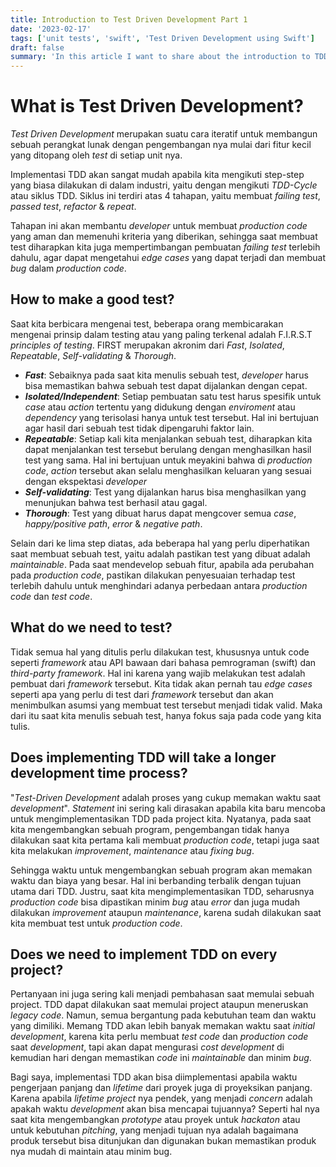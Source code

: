 ```yaml
---
title: Introduction to Test Driven Development Part 1
date: '2023-02-17'
tags: ['unit tests', 'swift', 'Test Driven Development using Swift']
draft: false
summary: 'In this article I want to share about the introduction to TDD and its fundamental'
---
```


# What is Test Driven Development?

_Test Driven Development_ merupakan suatu cara iteratif untuk membangun sebuah perangkat lunak dengan pengembangan nya mulai dari fitur kecil yang ditopang oleh _test_ di setiap unit nya.

Implementasi TDD akan sangat mudah apabila kita mengikuti step-step yang biasa dilakukan di dalam industri, yaitu dengan mengikuti _TDD-Cycle_ atau siklus TDD. Siklus ini terdiri atas 4 tahapan, yaitu membuat _failing test_, _passed test_, _refactor_ & _repeat_.

Tahapan ini akan membantu _developer_ untuk membuat _production code_ yang aman dan memenuhi kriteria yang diberikan, sehingga saat membuat test diharapkan kita juga mempertimbangan pembuatan _failing test_ terlebih dahulu, agar dapat mengetahui _edge cases_ yang dapat terjadi dan membuat _bug_ dalam _production code_.

## How to make a good test?

Saat kita berbicara mengenai test, beberapa orang membicarakan mengenai prinsip dalam testing atau yang paling terkenal adalah F.I.R.S.T _principles of testing_. FIRST merupakan akronim dari _Fast_, _Isolated_, _Repeatable_, _Self-validating_ & _Thorough_.

- **_Fast_**: Sebaiknya pada saat kita menulis sebuah test, _developer_ harus bisa memastikan bahwa sebuah test dapat dijalankan dengan cepat.
- **_Isolated/Independent_**: Setiap pembuatan satu test harus spesifik untuk _case_ atau _action_ tertentu yang didukung dengan _enviroment_ atau _dependency_ yang terisolasi hanya untuk test tersebut. Hal ini bertujuan agar hasil dari sebuah test tidak dipengaruhi faktor lain.
- **_Repeatable_**: Setiap kali kita menjalankan sebuah test, diharapkan kita dapat menjalankan test tersebut berulang dengan menghasilkan hasil test yang sama. Hal ini bertujuan untuk meyakini bahwa di _production code_, _action_ tersebut akan selalu menghasilkan keluaran yang sesuai dengan ekspektasi _developer_
- **_Self-validating_**: Test yang dijalankan harus bisa menghasilkan yang menunjukan bahwa test berhasil atau gagal.
- **_Thorough_**: Test yang dibuat harus dapat mengcover semua _case_, _happy/positive path_, _error_ & _negative path_.

Selain dari ke lima step diatas, ada beberapa hal yang perlu diperhatikan saat membuat sebuah test, yaitu adalah pastikan test yang dibuat adalah _maintainable_. Pada saat mendevelop sebuah fitur, apabila ada perubahan pada _production code_, pastikan dilakukan penyesuaian terhadap test terlebih dahulu untuk menghindari adanya perbedaan antara _production code_ dan _test code_.

## What do we need to test?

Tidak semua hal yang ditulis perlu dilakukan test, khususnya untuk code seperti _framework_ atau API bawaan dari bahasa pemrograman (swift) dan _third-party framework_. Hal ini karena yang wajib melakukan test adalah pembuat dari _framework_ tersebut. Kita tidak akan pernah tau _edge cases_ seperti apa yang perlu di test dari _framework_ tersebut dan akan menimbulkan asumsi yang membuat test tersebut menjadi tidak valid. Maka dari itu saat kita menulis sebuah test, hanya fokus saja pada code yang kita tulis.

## Does implementing TDD will take a longer development time process?

"_Test-Driven Development_ adalah proses yang cukup memakan waktu saat _development_". _Statement_ ini sering kali dirasakan apabila kita baru mencoba untuk mengimplementasikan TDD pada project kita. Nyatanya, pada saat kita mengembangkan sebuah program, pengembangan tidak hanya dilakukan saat kita pertama kali membuat _production code_, tetapi juga saat kita melakukan _improvement_, _maintenance_ atau _fixing bug_.

Sehingga waktu untuk mengembangkan sebuah program akan memakan waktu dan biaya yang besar. Hal ini berbanding terbalik dengan tujuan utama dari TDD. Justru, saat kita mengimplementasikan TDD, seharusnya _production code_ bisa dipastikan minim _bug_ atau _error_ dan juga mudah dilakukan _improvement_ ataupun _maintenance_, karena sudah dilakukan saat kita membuat test untuk _production code_.

## Does we need to implement TDD on every project?

Pertanyaan ini juga sering kali menjadi pembahasan saat memulai sebuah project. TDD dapat dilakukan saat memulai project ataupun meneruskan _legacy code_. Namun, semua bergantung pada kebutuhan team dan waktu yang dimiliki. Memang TDD akan lebih banyak memakan waktu saat _initial development_, karena kita perlu membuat _test code_ dan _production code_ saat _development_, tapi akan dapat mengurasi _cost development_ di kemudian hari dengan memastikan _code_ ini _maintainable_ dan minim _bug_.

Bagi saya, implementasi TDD akan bisa diimplementasi apabila waktu pengerjaan panjang dan _lifetime_ dari proyek juga di proyeksikan panjang. Karena apabila _lifetime project_ nya pendek, yang menjadi _concern_ adalah apakah waktu _development_ akan bisa mencapai tujuannya? Seperti hal nya saat kita mengembangkan _prototype_ atau proyek untuk _hackaton_ atau untuk kebutuhan _pitching_, yang menjadi tujuan nya adalah bagaimana produk tersebut bisa ditunjukan dan digunakan bukan memastikan produk nya mudah di maintain atau minim bug.
